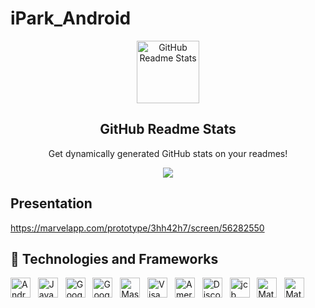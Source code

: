 # iPark_Android

<p align="center">
 <img width="100px" src="https://res.cloudinary.com/anuraghazra/image/upload/v1594908242/logo_ccswme.svg" align="center" alt="GitHub Readme Stats" />
 <h2 align="center">GitHub Readme Stats</h2>
 <p align="center">Get dynamically generated GitHub stats on your readmes!</p>
</p>
<p align="center">
  <img src="https://img.shields.io/badge/Supported%20by-Android%20Studio%20Power%20User%20%E2%86%92-gray.svg?colorA=655BE1&colorB=4F44D6&style=for-the-badge"/>
</p>

## Presentation

https://marvelapp.com/prototype/3hh42h7/screen/56282550

## 🌱 Technologies and Frameworks
<p>
    <!-- Android -->
    <img src="https://img.shields.io/badge/Android-3ddc84?flat=plastic&logo=android&logoColor=white" height="32" alt="Android" />
    &nbsp;
    <!-- Java -->
    <img src="https://img.shields.io/badge/Java-007396?flat=plastic&logo=java&logoColor=white" height="32" alt="Java" />
    &nbsp;
    <!-- Google Maps -->
    <img src="https://img.shields.io/badge/Google%20Maps-4285f4?flat=plastic&logo=google%20maps&logoColor=white" height="32" alt="Google Maps" />
    &nbsp;
    <!-- Apple Pay -->
    <img src="https://img.shields.io/badge/Google%20Pay-42b5f4?flat=plastic&logo=google%20pay&logoColor=white" height="32" alt="Google Pay" />
    &nbsp;
    <!-- MasterCard -->
    <img src="https://img.shields.io/badge/MasterCard-eb001b?flat=plastic&logo=mastercard&logoColor=white" height="32" alt="MasterCard" />
    &nbsp;
    <!-- Visa -->
    <img src="https://img.shields.io/badge/Visa-1a1f71?flat=plastic&logo=visa&logoColor=white" height="32" alt="Visa" />
    &nbsp;
    <!-- American Express -->
    <img src="https://img.shields.io/badge/American%20Express-0078d2?flat=plastic&logo=american%20express&logoColor=white" height="32" alt="American Express" />
    &nbsp;
    <!-- Discover -->
    <img src="https://img.shields.io/badge/Discover-ff6000?flat=plastic&logo=discover&logoColor=white" height="32" alt="Discover" />
    &nbsp;
    <!-- JCB -->
    <img src="https://img.shields.io/badge/JCB-0b4ea2?flat=plastic&logo=jcb&logoColor=white" height="32" alt="jcb" />
    &nbsp;
    <!-- Material-UI -->
    <img src="https://img.shields.io/badge/Material-UI-0081cb?flat=plastic&logo=material-ui&logoColor=white" height="32" alt="Materail-UI" />
    &nbsp;
    <!-- Material Design -->
    <img src="https://img.shields.io/badge/Material%20Design-757575?flat=plastic&logo=material%20design&logoColor=white" height="32" alt="Materail Design" />
    &nbsp;
</p>
